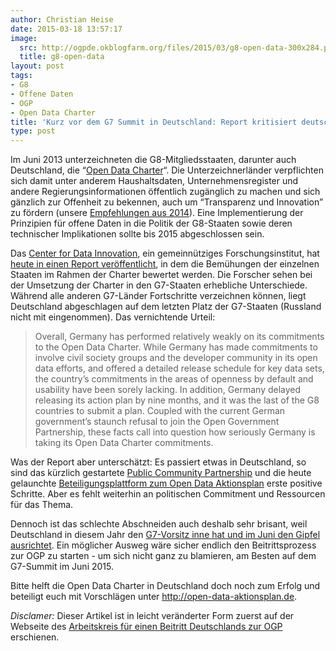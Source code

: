 ```yaml
---
author: Christian Heise
date: 2015-03-18 13:57:17
image:
  src: http://ogpde.okblogfarm.org/files/2015/03/g8-open-data-300x284.png
  title: g8-open-data
layout: post
tags:
- G8
- Offene Daten
- OGP
- Open Data Charter
title: 'Kurz vor dem G7 Summit in Deutschland: Report kritisiert deutsche Implementierung von G8 (G7) Open Data Charter'
type: post
---
```

Im Juni 2013 unterzeichneten die G8-Mitgliedsstaaten, darunter auch Deutschland, die “[Open Data Charter](/blog/2013/06/open-is-the-new-normal-g8-mitglieder-zeichnen-open-data-charter/)“. Die Unterzeichnerländer verpflichten sich damit unter anderem Haushaltsdaten, Unternehmensregister und andere Regierungsinformationen öffentlich zugänglich zu machen und sich gänzlich zur Offenheit zu bekennen, auch um “Transparenz und Innovation” zu fördern (unsere [Empfehlungen aus 2014](/blog/2014/01/empfehlungen-zum-deutschen-aktionsplan-zur-open-data-charta-der-g8/)). Eine Implementierung der Prinzipien für offene Daten in die Politik der G8-Staaten sowie deren technischer Implikationen sollte bis 2015 abgeschlossen sein. 

Das [Center for Data Innovation](http://www.datainnovation.org), ein gemeinnütziges Forschungsinstitut, hat [heute in einen Report veröffentlicht](http://www.datainnovation.org/2015/03/open-data-in-the-g8/), in dem die Bemühungen der einzelnen Staaten im Rahmen der Charter bewertet werden. Die Forscher sehen bei der Umsetzung der Charter in den G7-Staaten erhebliche Unterschiede. Während alle anderen G7-Länder Fortschritte verzeichnen können, liegt Deutschland abgeschlagen auf dem letzten Platz der G7-Staaten (Russland nicht mit eingenommen). Das vernichtende Urteil:

> Overall, Germany has performed relatively weakly on its commitments to the Open Data Charter. While Germany has made commitments to involve civil society groups and the developer community in its open data efforts, and offered a detailed release schedule for key data sets, the country’s commitments in the areas of openness by default and usability have been sorely lacking. In addition, Germany delayed releasing its action plan by nine months, and it was the last of the G8 countries to submit a plan. Coupled with the current German government’s staunch refusal to join the Open Government Partnership, these facts call into question how seriously Germany is taking its Open Data Charter commitments.

Was der Report aber unterschätzt: Es passiert etwas in Deutschland, so sind das kürzlich gestartete [Public Community Partnership](http://www.gov20.de/aktionsplan_opendata/) und die heute gelaunchte [Beteiligungsplattform zum Open Data Aktionsplan](https://www.open-data-aktionsplan.de/de/) erste positive Schritte. Aber es fehlt weiterhin an politischen Commitment und Ressourcen für das Thema.

Dennoch ist das schlechte Abschneiden auch deshalb sehr brisant, weil Deutschland in diesem Jahr den [G7-Vorsitz inne hat und im Juni den Gipfel ausrichtet](http://www.g7germany.de). Ein möglicher Ausweg wäre sicher endlich den Beitrittsprozess zur OGP zu starten - um sich nicht ganz zu blamieren, am Besten auf dem G7-Summit im Juni 2015.

Bitte helft die Open Data Charter in Deutschland doch noch zum Erfolg und beteiligt euch mit Vorschlägen unter <http://open-data-aktionsplan.de>.

_Disclamer:_ Dieser Artikel ist in leicht veränderter Form zuerst auf der Webseite des [Arbeitskreis für einen Beitritt Deutschlands zur OGP](http://opengovpartnership.de/2015/03/report-sieht-deutschland-auf-dem-letzten-platz-der-g7-staaten-bei-umsetzung-von-open-data/) erschienen.